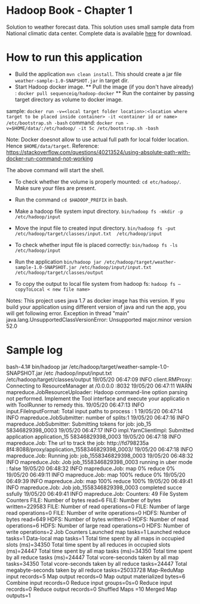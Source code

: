 # Hadoop Book - Chapter 1
Solution to weather forecast data. This solution uses small sample data 
from National climatic data center. Complete data is available [here](ftp://ftp.ncdc.noaa.gov/pub/data/noaa/)
for download.

# How to run this application

* Build the application `mvn clean install`. This should create a jar file `weather-sample-1.0-SNAPSHOT.jar` in target dir.
* Start Hadoop docker image. 
** Pull the image (if you don't have already) : `docker pull sequenceiq/hadoop-docker`
** Run the container by passing target directory as volume to docker image.

sample: `docker run -v=<local target folder location>:<location where target to be placed inside container> -it <container id or name> /etc/bootstrap.sh -bash`
command: `docker run -v=$HOME/data/:/etc/hadoop/ -it 5c /etc/bootstrap.sh -bash`

Note: Docker doesnot allow to use actual full path for local folder location.  Hence `$HOME/data/target`.
Reference: https://stackoverflow.com/questions/40213524/using-absolute-path-with-docker-run-command-not-working

The above command will start the shell.


* To check whether the volume is properly mounted: `cd etc/hadoop/`. Make sure your files are present.
* Run the command `cd $HADOOP_PREFIX` in bash.
* Make a hadoop file system input directory.  `bin/hadoop fs -mkdir -p /etc/hadoop/input`
* Move the input file to created input directory. 
`bin/hadoop fs -put /etc/hadoop/target/classes/input.txt  /etc/hadoop/input`
* To check whether input file is placed correctly: `bin/hadoop fs -ls /etc/hadoop/input`

* Run the application 
`bin/hadoop jar /etc/hadoop/target/weather-sample-1.0-SNAPSHOT.jar /etc/hadoop/input/input.txt  /etc/hadoop/target/classes/output`

* To copy the output to local file system from hadoop fs:  `hadoop fs –copyToLocal < new file name>`

Notes: This project uses java 1.7 as docker image has this version. If you build your application using different version of java
and run the app, you will get following error.
Exception in thread "main" java.lang.UnsupportedClassVersionError: Unsupported major.minor version 52.0

# Sample log

bash-4.1# bin/hadoop jar /etc/hadoop/target/weather-sample-1.0-SNAPSHOT.jar /etc
/hadoop/input/input.txt  /etc/hadoop/target/classes/output
19/05/20 06:47:09 INFO client.RMProxy: Connecting to ResourceManager at /0.0.0.0
:8032
19/05/20 06:47:11 WARN mapreduce.JobResourceUploader: Hadoop command-line option
 parsing not performed. Implement the Tool interface and execute your applicatio
n with ToolRunner to remedy this.
19/05/20 06:47:13 INFO input.FileInputFormat: Total input paths to process : 1
19/05/20 06:47:14 INFO mapreduce.JobSubmitter: number of splits:1
19/05/20 06:47:16 INFO mapreduce.JobSubmitter: Submitting tokens for job: job_15
58346829398_0003
19/05/20 06:47:17 INFO impl.YarnClientImpl: Submitted application application_15
58346829398_0003
19/05/20 06:47:18 INFO mapreduce.Job: The url to track the job: http://fd798235a
8f4:8088/proxy/application_1558346829398_0003/
19/05/20 06:47:18 INFO mapreduce.Job: Running job: job_1558346829398_0003
19/05/20 06:48:32 INFO mapreduce.Job: Job job_1558346829398_0003 running in uber
 mode : false
19/05/20 06:48:32 INFO mapreduce.Job:  map 0% reduce 0%
19/05/20 06:49:11 INFO mapreduce.Job:  map 100% reduce 0%
19/05/20 06:49:39 INFO mapreduce.Job:  map 100% reduce 100%
19/05/20 06:49:41 INFO mapreduce.Job: Job job_1558346829398_0003 completed succe
ssfully
19/05/20 06:49:41 INFO mapreduce.Job: Counters: 49
        File System Counters
                FILE: Number of bytes read=6
                FILE: Number of bytes written=229583
                FILE: Number of read operations=0
                FILE: Number of large read operations=0
                FILE: Number of write operations=0
                HDFS: Number of bytes read=649
                HDFS: Number of bytes written=0
                HDFS: Number of read operations=6
                HDFS: Number of large read operations=0
                HDFS: Number of write operations=2
        Job Counters
                Launched map tasks=1
                Launched reduce tasks=1
                Data-local map tasks=1
                Total time spent by all maps in occupied slots (ms)=34350
                Total time spent by all reduces in occupied slots (ms)=24447
                Total time spent by all map tasks (ms)=34350
                Total time spent by all reduce tasks (ms)=24447
                Total vcore-seconds taken by all map tasks=34350
                Total vcore-seconds taken by all reduce tasks=24447
                Total megabyte-seconds taken by all reduce tasks=25033728
        Map-ReduMap input records=5
                Map output records=0
                Map output materialized bytes=6
                Combine input records=0
                Reduce input groups=0s=0
                Reduce input records=0
                Reduce output records=0
                Shuffled Maps =10
                Merged Map outputs=1